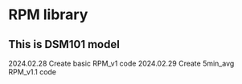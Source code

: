 # RPM library

## This is DSM101 model

2024.02.28 Create basic RPM_v1 code
2024.02.29 Create 5min_avg RPM_v1.1 code
